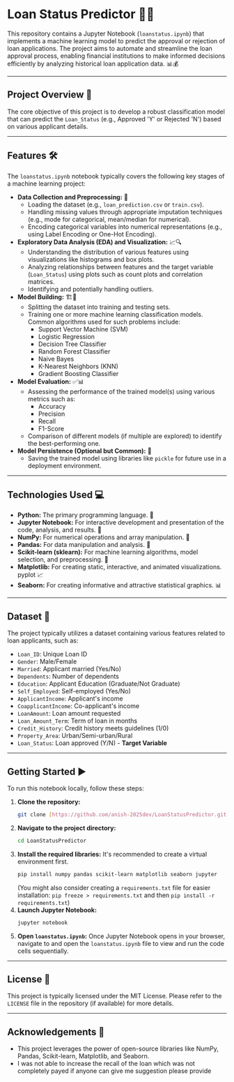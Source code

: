 # Loan Status Predictor 🏦✨

This repository contains a Jupyter Notebook (`loanstatus.ipynb`) that implements a machine learning model to predict the approval or rejection of loan applications. The project aims to automate and streamline the loan approval process, enabling financial institutions to make informed decisions efficiently by analyzing historical loan application data. 📊💰

---

## Project Overview 🎯

The core objective of this project is to develop a robust classification model that can predict the `Loan_Status` (e.g., Approved 'Y' or Rejected 'N') based on various applicant details.

---

## Features 🛠️

The `loanstatus.ipynb` notebook typically covers the following key stages of a machine learning project:

* **Data Collection and Preprocessing:** 🧹
    * Loading the dataset (e.g., `loan_prediction.csv` or `train.csv`).
    * Handling missing values through appropriate imputation techniques (e.g., mode for categorical, mean/median for numerical).
    * Encoding categorical variables into numerical representations (e.g., using Label Encoding or One-Hot Encoding).
* **Exploratory Data Analysis (EDA) and Visualization:** 📈🔍
    * Understanding the distribution of various features using visualizations like histograms and box plots.
    * Analyzing relationships between features and the target variable (`Loan_Status`) using plots such as count plots and correlation matrices.
    * Identifying and potentially handling outliers.
* **Model Building:** 🏗️🧠
    * Splitting the dataset into training and testing sets.
    * Training one or more machine learning classification models. Common algorithms used for such problems include:
        * Support Vector Machine (SVM)
        * Logistic Regression
        * Decision Tree Classifier
        * Random Forest Classifier
        * Naive Bayes
        * K-Nearest Neighbors (KNN)
        * Gradient Boosting Classifier
* **Model Evaluation:** ✅📊
    * Assessing the performance of the trained model(s) using various metrics such as:
        * Accuracy
        * Precision
        * Recall
        * F1-Score
    * Comparison of different models (if multiple are explored) to identify the best-performing one.
* **Model Persistence (Optional but Common):** 💾
    * Saving the trained model using libraries like `pickle` for future use in a deployment environment.

---

## Technologies Used 💻

* **Python:** The primary programming language. 🐍
* **Jupyter Notebook:** For interactive development and presentation of the code, analysis, and results. 📝
* **NumPy:** For numerical operations and array manipulation. 🔢
* **Pandas:** For data manipulation and analysis. 🐼
* **Scikit-learn (sklearn):** For machine learning algorithms, model selection, and preprocessing. 🤖
* **Matplotlib:** For creating static, interactive, and animated visualizations.  pyplot 📈
* **Seaborn:** For creating informative and attractive statistical graphics. 📊

---

## Dataset 📁

The project typically utilizes a dataset containing various features related to loan applicants, such as:

* `Loan_ID`: Unique Loan ID
* `Gender`: Male/Female
* `Married`: Applicant married (Yes/No)
* `Dependents`: Number of dependents
* `Education`: Applicant Education (Graduate/Not Graduate)
* `Self_Employed`: Self-employed (Yes/No)
* `ApplicantIncome`: Applicant's income
* `CoapplicantIncome`: Co-applicant's income
* `LoanAmount`: Loan amount requested
* `Loan_Amount_Term`: Term of loan in months
* `Credit_History`: Credit history meets guidelines (1/0)
* `Property_Area`: Urban/Semi-urban/Rural
* `Loan_Status`: Loan approved (Y/N) - **Target Variable**

---

## Getting Started ▶️

To run this notebook locally, follow these steps:

1.  **Clone the repository:**
    ```bash
    git clone [https://github.com/anish-2025dev/LoanStatusPredictor.git](https://github.com/anish-2025dev/LoanStatusPredictor.git)
    ```
2.  **Navigate to the project directory:**
    ```bash
    cd LoanStatusPredictor
    ```
3.  **Install the required libraries:**
    It's recommended to create a virtual environment first.
    ```bash
    pip install numpy pandas scikit-learn matplotlib seaborn jupyter
    ```
    (You might also consider creating a `requirements.txt` file for easier installation: `pip freeze > requirements.txt` and then `pip install -r requirements.txt`)
4.  **Launch Jupyter Notebook:**
    ```bash
    jupyter notebook
    ```
5.  **Open `loanstatus.ipynb`:**
    Once Jupyter Notebook opens in your browser, navigate to and open the `loanstatus.ipynb` file to view and run the code cells sequentially.

---

## License 📄

This project is typically licensed under the MIT License. Please refer to the `LICENSE` file in the repository (if available) for more details.

---

## Acknowledgements 🙏

* This project leverages the power of open-source libraries like NumPy, Pandas, Scikit-learn, Matplotlib, and Seaborn.
* I was not able to increase the recall of the loan which was not completely payed if anyone can give me suggestion please provide 
